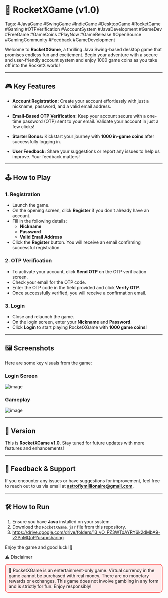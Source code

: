 # 🚀 RocketXGame (v1.0)

Tags: #JavaGame #SwingGame #IndieGame #DesktopGame #RocketGame #Gaming #OTPVerification #AccountSystem #JavaDevelopment #GameDev #FreeGame #GameCoins #PlayNow #GameRelease #OpenSource #GamingCommunity #Feedback #GameDevelopment

Welcome to **RocketXGame**, a thrilling Java Swing-based desktop game that promises endless fun and excitement. Begin your adventure with a secure and user-friendly account system and enjoy 1000 game coins as you take off into the RocketX world!

---

## 🎮 Key Features

- **Account Registration:**
  Create your account effortlessly with just a nickname, password, and a valid email address.

- **Email-Based OTP Verification:**
  Keep your account secure with a one-time password (OTP) sent to your email. Validate your account in just a few clicks!

- **Starter Bonus:**
  Kickstart your journey with **1000 in-game coins** after successfully logging in.

- **User Feedback:**
  Share your suggestions or report any issues to help us improve. Your feedback matters!

---

## 🕹️ How to Play

### 1. **Registration**
- Launch the game.
- On the opening screen, click **Register** if you don't already have an account.
- Fill in the following details:
  - **Nickname**
  - **Password**
  - **Valid Email Address**
- Click the **Register** button. You will receive an email confirming successful registration.

### 2. **OTP Verification**
- To activate your account, click **Send OTP** on the OTP verification screen.
- Check your email for the OTP code.
- Enter the OTP code in the field provided and click **Verify OTP**.
- Once successfully verified, you will receive a confirmation email.

### 3. **Login**
- Close and relaunch the game.
- On the login screen, enter your **Nickname** and **Password**.
- Click **Login** to start playing RocketXGame with **1000 game coins**!

---

## 🖼️ Screenshots

Here are some key visuals from the game:

### Login Screen
![image](https://github.com/user-attachments/assets/10770d34-2811-441c-b970-9c2c2da2aa3f)


### Gameplay
![image](https://github.com/user-attachments/assets/551d3fbf-9300-4e33-8182-f5029c0d9716)


---

## 🚀 Version
This is **RocketXGame v1.0**. Stay tuned for future updates with more features and enhancements!

---

## 📧 Feedback & Support
If you encounter any issues or have suggestions for improvement, feel free to reach out to us via email at **astroflymillionaire@gmail.com**.

---

## 🛠️ How to Run

1. Ensure you have **Java** installed on your system.
2. Download the `RocketXGame.jar` file from this repository.
3. https://drive.google.com/drive/folders/13_vO_PZ3WTxAYRY6k2dMbA9-v2PnMQoP?usp=sharing

Enjoy the game and good luck! 🎉

⚠️ Disclaimer
<div style="border: 2px solid #ff5f5f; padding: 10px; border-radius: 10px; background-color: #ffebeb;">
🚫 RocketXGame is an entertainment-only game.
Virtual currency in the game cannot be purchased with real money.
There are no monetary rewards or exchanges.
This game does not involve gambling in any form and is strictly for fun.
Enjoy responsibly!

</div>
